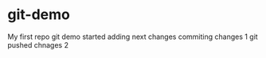 # git-demo
My first repo 
git demo started
adding next changes
commiting changes 1
git pushed chnages 2
